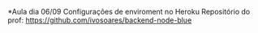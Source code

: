 *Aula dia 06/09
Configurações de enviroment no Heroku
Repositório do prof:
https://github.com/ivosoares/backend-node-blue